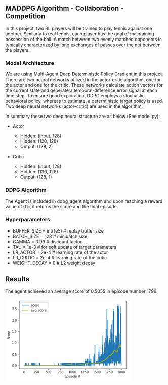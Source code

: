 ## MADDPG Algorithm - Collaboration - Competition

In this project, two RL players will be trained to play tennis against one another. Similarly to real tennis, each player has the goal of maintaining possession of the ball. A match between two evenly matched opponents is typically characterized by long exchanges of passes over the net between the players.  

### Model Architecture
We are using Multi-Agent Deep Deterministic Policy Gradient in this project. There are two neural networks utilized in the actor-critic algorithm, one for the actor and one for the critic. These networks calculate action vectors for the current state and generate a temporal-difference error signal at each time step.
To ensure good exploration, DDPG employs a stochastic behavioral policy, whereas to estimate, a deterministic target policy is used.
Two deep neural networks (actor-critic) are used in the algorithm:

In summary these two deep neural structure are as below (See model.py):

- Actor    
    - Hidden: (input, 128)  
    - Hidden: (128, 128)    
    - Output: (128, 2)      

- Critic
    - Hidden: (input, 128)              
    - Hidden: (130, 128)  
    - Output: (128, 1)                  

### DDPG Algorithm
The Agent is included in ddpg_agent algorithm and upon reaching a reward value of 0.5, it returns
the score and the final episode.

### Hyperparameters
- BUFFER_SIZE = int(1e5)  # replay buffer size
- BATCH_SIZE = 128        # minibatch size
- GAMMA = 0.99            # discount factor
- TAU = 1e-3              # for soft update of target parameters
- LR_ACTOR = 2e-4         # learning rate of the actor 
- LR_CRITIC = 2e-4        # learning rate of the critic
- WEIGHT_DECAY = 0   # L2 weight decay


## Results
The agent achieved an average score of 0.5055 in episode number 1796.

<img src="results.png" width="400" height="260" />



